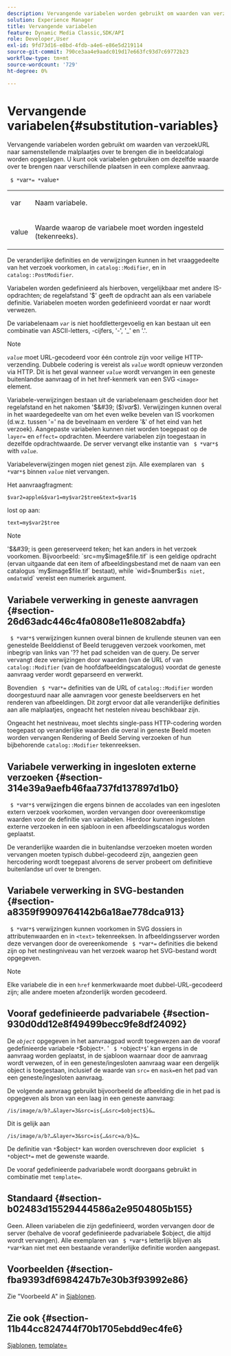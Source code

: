 ```yaml
---
description: Vervangende variabelen worden gebruikt om waarden van verzoekURL naar samenstellende malplaatjes over te brengen die in beeldcatalogi worden opgeslagen. U kunt ook variabelen gebruiken om dezelfde waarde over te brengen naar verschillende plaatsen in een complexe aanvraag.
solution: Experience Manager
title: Vervangende variabelen
feature: Dynamic Media Classic,SDK/API
role: Developer,User
exl-id: 9fd73d16-e8bd-4fdb-a4e6-e86e5d219114
source-git-commit: 790ce3aa4e9aadc019d17e663fc93d7c69772b23
workflow-type: tm+mt
source-wordcount: '729'
ht-degree: 0%

---
```


# Vervangende variabelen{#substitution-variables}

Vervangende variabelen worden gebruikt om waarden van verzoekURL naar samenstellende malplaatjes over te brengen die in beeldcatalogi worden opgeslagen. U kunt ook variabelen gebruiken om dezelfde waarde over te brengen naar verschillende plaatsen in een complexe aanvraag.

` $ *`var`*= *`value`*`

<table id="simpletable_EFEC66C23CE949EFACDC415A954DF323"> 
 <tr class="strow"> 
  <td class="stentry"> <p> <span class="codeph"> <span class="varname"> var </span> </span> </p> </td> 
  <td class="stentry"> <p>Naam variabele. </p> </td> 
 </tr> 
 <tr class="strow"> 
  <td class="stentry"> <p> <span class="codeph"> <span class="varname"> value </span> </span> </p> </td> 
  <td class="stentry"> <p>Waarde waarop de variabele moet worden ingesteld (tekenreeks). </p> </td> 
 </tr> 
</table>

De veranderlijke definities en de verwijzingen kunnen in het vraaggedeelte van het verzoek voorkomen, in `catalog::Modifier`, en in `catalog::PostModifier`.

Variabelen worden gedefinieerd als hierboven, vergelijkbaar met andere IS-opdrachten; de regelafstand &#39;$&#39; geeft de opdracht aan als een variabele definitie. Variabelen moeten worden gedefinieerd voordat er naar wordt verwezen.

De variabelenaam *`var`* is niet hoofdlettergevoelig en kan bestaan uit een combinatie van ASCII-letters, -cijfers, &#39;-&#39;, &#39;_&#39; en &#39;.&#39;.

>[!NOTE]
>
>*`value`* moet URL-gecodeerd voor één controle zijn voor veilige HTTP-verzending. Dubbele codering is vereist als *`value`* wordt opnieuw verzonden via HTTP. Dit is het geval wanneer *`value`* wordt vervangen in een geneste buitenlandse aanvraag of in het href-kenmerk van een SVG `<image>` element.

Variabele-verwijzingen bestaan uit de variabelenaam gescheiden door het regelafstand en het nakomen &#39;$&#39; ($)*var*$). Verwijzingen kunnen overal in het waardegedeelte van om het even welke bevelen van IS voorkomen (d.w.z. tussen &#39;=&#39; na de bevelnaam en verdere &#39;&amp;&#39; of het eind van het verzoek). Aangepaste variabelen kunnen niet worden toegepast op de `layer=` en `effect=` opdrachten. Meerdere variabelen zijn toegestaan in dezelfde opdrachtwaarde. De server vervangt elke instantie van ` $ *`var`*$` with *`value`*.

Variabeleverwijzingen mogen niet genest zijn. Alle exemplaren van ` $ *`var`*$` binnen *`value`* niet vervangen.

Het aanvraagfragment:

`$var2=apple&$var1=my$var2$tree&text=$var1$`

lost op aan:

`text=my$var2$tree`

>[!NOTE]
>
>&#39;$&#39; is geen gereserveerd teken; het kan anders in het verzoek voorkomen. Bijvoorbeeld: `src=my$image$file.tif` is een geldige opdracht (ervan uitgaande dat een item of afbeeldingsbestand met de naam van een catalogus `my$image$file.tif` bestaat), while `wid=$number$` is niet, omdat `wid` vereist een numeriek argument.

## Variabele verwerking in geneste aanvragen {#section-26d63adc446c4fa0808e11e8082abdfa}

` $ *`var`*$` verwijzingen kunnen overal binnen de krullende steunen van een genestelde Beelddienst of Beeld teruggeven verzoek voorkomen, met inbegrip van links van &#39;?? het pad scheiden van de query. De server vervangt deze verwijzingen door waarden (van de URL of van `catalog::Modifier` (van de hoofdafbeeldingscatalogus) voordat de geneste aanvraag verder wordt geparseerd en verwerkt.

Bovendien ` $ *`var`*=` definities van de URL of `catalog::Modifier` worden doorgestuurd naar alle aanvragen voor geneste beeldservers en het renderen van afbeeldingen. Dit zorgt ervoor dat alle veranderlijke definities aan alle malplaatjes, ongeacht het nestelen niveau beschikbaar zijn.

Ongeacht het nestniveau, moet slechts single-pass HTTP-codering worden toegepast op veranderlijke waarden die overal in geneste Beeld moeten worden vervangen Rendering of Beeld Serving verzoeken of hun bijbehorende `catalog::Modifier` tekenreeksen.

## Variabele verwerking in ingesloten externe verzoeken {#section-314e39a9aefb46faa737fd137897d1b0}

` $ *`var`*$` verwijzingen die ergens binnen de accolades van een ingesloten extern verzoek voorkomen, worden vervangen door overeenkomstige waarden voor de definitie van variabelen. Hierdoor kunnen ingesloten externe verzoeken in een sjabloon in een afbeeldingscatalogus worden geplaatst.

De veranderlijke waarden die in buitenlandse verzoeken moeten worden vervangen moeten typisch dubbel-gecodeerd zijn, aangezien geen hercodering wordt toegepast alvorens de server probeert om definitieve buitenlandse url over te brengen.

## Variabele verwerking in SVG-bestanden {#section-a8359f9909764142b6a18ae778dca913}

` $ *`var`*$` verwijzingen kunnen voorkomen in SVG dossiers in attributenwaarden en in `<text>` tekenreeksen. In afbeeldingsserver worden deze vervangen door de overeenkomende ` $ *`var`*=` definities die bekend zijn op het nestingniveau van het verzoek waarop het SVG-bestand wordt opgegeven.

>[!NOTE]
>
>Elke variabele die in een `href` kenmerkwaarde moet dubbel-URL-gecodeerd zijn; alle andere moeten afzonderlijk worden gecodeerd.

## Vooraf gedefinieerde padvariabele {#section-930d0dd12e8f49499becc9fe8df24092}

De *`object`* opgegeven in het aanvraagpad wordt toegewezen aan de vooraf gedefinieerde variabele `*`$object`*`. &#39; ` $ *`object`*$`&#39; kan ergens in de aanvraag worden geplaatst, in de sjabloon waarnaar door de aanvraag wordt verwezen, of in een geneste/ingesloten aanvraag waar een dergelijk object is toegestaan, inclusief de waarde van `src=` en `mask=`en het pad van een geneste/ingesloten aanvraag.

De volgende aanvraag gebruikt bijvoorbeeld de afbeelding die in het pad is opgegeven als bron van een laag in een geneste aanvraag:

`/is/image/a/b?…&layer=3&src=is{…&src=$object$}&…`

Dit is gelijk aan

`/is/image/a/b?…&layer=3&src=is{…&src=a/b}&…`

De definitie van `*`$object`*` kan worden overschreven door expliciet ` $ *`object`*=` met de gewenste waarde.

De vooraf gedefinieerde padvariabele wordt doorgaans gebruikt in combinatie met `template=`.

## Standaard {#section-b02483d15529444586a2e9504805b155}

Geen. Alleen variabelen die zijn gedefinieerd, worden vervangen door de server (behalve de vooraf gedefinieerde padvariabele $object, die altijd wordt vervangen). Alle exemplaren van ` $ *`var`*$` letterlijk blijven als `*`var`*`kan niet met een bestaande veranderlijke definitie worden aangepast.

## Voorbeelden {#section-fba9393df6984247b7e30b3f93992e86}

Zie &quot;Voorbeeld A&quot; in [Sjablonen](../../../../../is-api/http-ref/image-serving-api-ref/c-http-protocol-reference/c-templates/c-templates.md#concept-3cd2d2adae0e41b2979b9640244d4d3e).

## Zie ook {#section-11b44cc824744f70b1705ebdd9ec4fe6}

[Sjablonen](../../../../../is-api/http-ref/image-serving-api-ref/c-http-protocol-reference/c-templates/c-templates.md#concept-3cd2d2adae0e41b2979b9640244d4d3e), [template=](../../../../../is-api/http-ref/image-serving-api-ref/c-http-protocol-reference/c-command-reference/r-template.md#reference-3beccaa462a64bf0ba867e5c8fd0bd14)

